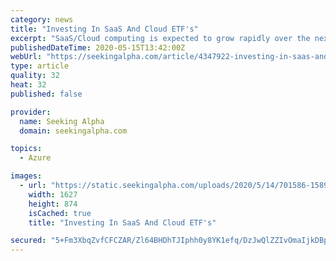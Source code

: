```yaml
---
category: news
title: "Investing In SaaS And Cloud ETF's"
excerpt: "SaaS/Cloud computing is expected to grow rapidly over the next 5 years. Individual investors can use sector ETF's in order to mitigate company specific risks an"
publishedDateTime: 2020-05-15T13:42:00Z
webUrl: "https://seekingalpha.com/article/4347922-investing-in-saas-and-cloud-etfs"
type: article
quality: 32
heat: 32
published: false

provider:
  name: Seeking Alpha
  domain: seekingalpha.com

topics:
  - Azure

images:
  - url: "https://static.seekingalpha.com/uploads/2020/5/14/701586-158947235792217_origin.png"
    width: 1627
    height: 874
    isCached: true
    title: "Investing In SaaS And Cloud ETF's"

secured: "5+Fm3XbqZvfCFCZAR/Zl64BHDhTJIphh0y8YK1efq/DzJwQlZZIvOmaIjkDBpO+8Bihd43Irhp0fCR2+d1QdHI7hbN1Ac8dW2gBOgWL8LmXastLaieKSr5tO1VViZwxhIfj2kCcaTvaPYYsKl0kGWyhrmZ2pAzXl+Jrisr2R8BDC8jARWzETN40yzFLYfGPaV92EMUHGrBJdQO2gDwwTbB7ynf1azByJoR5Ro3GQkL3l4/Ew4lyw9pG+UyU13/tnvyEdlNerl2/xMRmOy1ued3zlS1JfKHyPXc85iI6WI+GrPVJGuwHWzC7/AuSlE3aaJiM3cPgQHddD3uiLQjNZ2lxmM6v2wjTdcX2R3/Wm+CnYgjVzgwwbFh+n6Tk7HBsleK9X0vokrRIktgwGgkhnuarJ9E6lz41GiTbY0cVFM3nP3ZV0V3oCiYA22b9A2+cuJZVWF7DghOrzX4B4RluQKvzrKTJ/64A7733YC8e0Kzo=;aylMCw4Z7TEmsgH5Gkc24A=="
---
```


